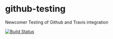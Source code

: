 # github-testing
Newcomer Testing of Github and Travis integration

[![Build Status](https://travis-ci.org/garethhurley/github-testing.svg?branch=master)](https://travis-ci.org/garethhurley/github-testing)
